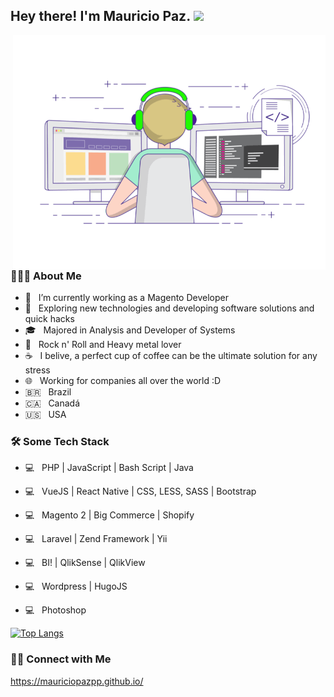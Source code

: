 <h2> Hey there! I'm Mauricio Paz. <img src="https://github.com/souvikguria98/souvikguria98/blob/master/Hi.gif" width="25"></h2>
<img align="right" alt="GIF" src="https://raw.githubusercontent.com/devSouvik/devSouvik/master/gif3.gif" width="500"/>

<h3> 👨🏻‍💻 About Me </h3>

- 🔭 &nbsp; I’m currently working as a Magento Developer
- 🤔 &nbsp; Exploring new technologies and developing software solutions and quick hacks
- 🎓 &nbsp; Majored in Analysis and Developer of Systems
- 🤘  &nbsp; Rock n' Roll and Heavy metal lover 
- ☕ &nbsp; I belive, a perfect cup of coffee can be the ultimate solution for any stress
- 🌐 &nbsp; Working for companies all over the world :D
- 🇧🇷 &nbsp; Brazil
- 🇨🇦 &nbsp; Canadá
- 🇺🇸 &nbsp; USA

<h3>🛠 Some Tech Stack</h3>   

- 💻 &nbsp; PHP | JavaScript | Bash Script | Java  

- 💻 &nbsp; VueJS | React Native | CSS, LESS, SASS | Bootstrap  

- 💻 &nbsp; Magento 2 | Big Commerce | Shopify  

- 💻 &nbsp; Laravel | Zend Framework | Yii

- 💻 &nbsp; BI! | QlikSense | QlikView 

- 💻 &nbsp; Wordpress | HugoJS  

- 💻 &nbsp; Photoshop 
  
[![Top Langs](https://github-readme-stats.vercel.app/api/top-langs/?username=mauriciopazpp&layout=compact&text_color=daf7dc&bg_color=151515)](#)


<h3> 🤝🏻 Connect with Me </h3>

https://mauriciopazpp.github.io/
